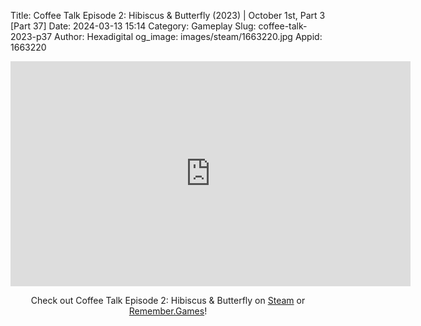 Title: Coffee Talk Episode 2: Hibiscus & Butterfly (2023) | October 1st, Part 3 [Part 37]
Date: 2024-03-13 15:14
Category: Gameplay
Slug: coffee-talk-2023-p37
Author: Hexadigital
og_image: images/steam/1663220.jpg
Appid: 1663220

<center><iframe src="https://www.youtube.com/embed/OHuJ-wy5A_0?feature=oembed" allow="accelerometer; autoplay; encrypted-media; gyroscope; picture-in-picture" width="640" height="360" frameborder="0"></iframe>

Check out Coffee Talk Episode 2: Hibiscus & Butterfly on [Steam](https://store.steampowered.com/app/1663220/?curator_clanid=34633900) or [Remember.Games](https://remember.games/game/8083/coffee-talk-episode-2-hibiscus-butterfly/)!</center>
